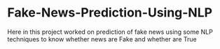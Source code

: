 # Fake-News-Prediction-Using-NLP
Here in this project worked on prediction of fake news using some NLP techniques to know whether news are Fake and whether are True  
